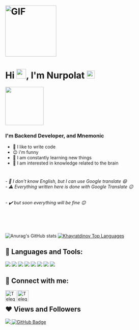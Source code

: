 
<h1>
 
<img align="center" alt="GIF" height="160px" src="https://media.giphy.com/media/du3J3cXyzhj75IOgvA/giphy.gif" />
</h1>

<h1 align="left">Hi <img src="https://raw.githubusercontent.com/MartinHeinz/MartinHeinz/master/wave.gif" width="30px">, I'm Nurpolat <img src="https://emoji.gg/assets/emoji/9768-discord-verify-blue.gif" width="25px" height="25px" alt="Discord_Verify_Blue"></h1>



<img width="120" align="center" src="https://user-images.githubusercontent.com/58518192/87162442-bf3e8180-c2e7-11ea-9f2a-53a50306b7ce.gif"></a>




<h3>I'm Backend Developer, and Mnemonic</h3> 

- 💪 I like to write code <br/>
- 😉 i'm funny <br/>
- 🧩 I am constantly learning new things <br/>
- 🧠 I am interested in knowledge related to the brain <br/>

<h1></h1>
<h6> - 🔵 I don't know English, but I can use Google translate 😄 </br> - ⚠️ Everything written here is done with Google Translate 😉 </h6>
<h6> - ✔️ but soon everything will be fine 😊</h6>

<br/>
<br/>



![Anurag's GitHub stats](https://github-readme-stats.vercel.app/api?username=khayratdinov&show_icons=true&theme=radical)
<a href="https://github.com/Khayratdinov/github-readme-stats"><img alt="Khayratdinov Top Languages" src="https://github-readme-stats.vercel.app/api/top-langs/?username=Khayratdinov&langs_count=8&count_private=true&layout=compact&theme=react&hide_border=true&bg_color=0D1117" /></a>
 


## 🚀 Languages and Tools:

<p align="left"> 
    <img src="https://img.icons8.com/color/40/000000/python--v1.png"/>
    <img src="https://img.icons8.com/color/40/000000/django.png"/> </a>
    <img src="https://img.icons8.com/fluency/40/000000/laravel.png"/>
    <img src="https://img.icons8.com/color/40/000000/html-5--v1.png"/>
    <img src="https://img.icons8.com/color/40/000000/css3.png"/>
    <img src="https://img.icons8.com/color/40/000000/bootstrap.png"/>
    <img src="https://img.icons8.com/color/40/000000/visual-studio-code-2019.png"/>
    <img src="https://img.icons8.com/color/40/000000/notion--v1.png"/>
</p>



## 📡 Connect with me:
<p align="left">
 <a href="https://t.me/np_nurpolat" target="_blank"> <img align="left" alt="Telegram" width="35px" src="https://img.icons8.com/color/35/000000/telegram-app--v1.png"/> </a>
 <a href="https://www.instagram.com/np.nurpolat/" target="_blank"> <img align="left" alt="Telegram" width="35px" src="https://img.icons8.com/fluency/35/000000/instagram-new.png"/> </a>
</p>

<br/>

## ❤ Views and Followers
<a href="https://github.com/Meghna-DAS/github-profile-views-counter">
    <img src="https://komarev.com/ghpvc/?username=Khayratdinov">
</a>
<a href="https://github.com/Khayratdinov?tab=followers"><img src="https://img.shields.io/github/followers/Khayratdinov?label=Followers&style=social" alt="GitHub Badge"></a>
